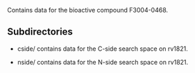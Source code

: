 Contains data for the bioactive compound F3004-0468.

## Subdirectories

- cside/ contains data for the C-side search space on rv1821.

- nside/ contains data for the N-side search space on rv1821.

